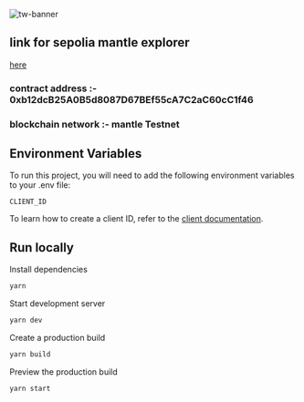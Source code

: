 
![tw-banner](https://github.com/user-attachments/assets/1a3eeac5-dad4-419a-93b8-ff70ab6775e7)

## link for sepolia mantle explorer

 [here](https://explorer.sepolia.mantle.xyz/address/0xb12dcB25A0B5d8087D67BEf55cA7C2aC60cC1f46)

### contract address :- 0xb12dcB25A0B5d8087D67BEf55cA7C2aC60cC1f46

### blockchain network :- mantle Testnet 


## Environment Variables

To run this project, you will need to add the following environment variables to your .env file:

`CLIENT_ID`

To learn how to create a client ID, refer to the [client documentation](https://portal.thirdweb.com/typescript/v5/client). 

## Run locally

Install dependencies

```bash
yarn
```

Start development server

```bash
yarn dev
```

Create a production build

```bash
yarn build
```

Preview the production build

```bash
yarn start
```

